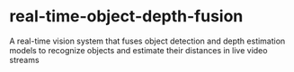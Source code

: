 # real-time-object-depth-fusion
A real-time vision system that fuses object detection and depth estimation models to recognize objects and estimate their distances in live video streams
